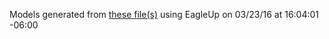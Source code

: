 Models generated from [these file(s)](https://raw.github.com/sparkfun/MIDI_Shield/52c9e162b502a745e42c55608d81d958764aa724/Hardware/SparkFun_MIDI_Shield.brd) using EagleUp on 03/23/16 at 16:04:01 -06:00
